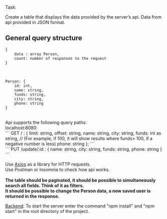 Task:

Create a table that displays the data provided by the server’s api.
Data from api provided in JSON format. <br>

## General query structure

```
{
    data : array Person,
    count: number of responses to the request
}
```
<br>

```
Person: {
    id: int,
    name: string,
    funds: string,
    city: string,
    phone: string
}
```
<br>
Api supports the following query paths:<br>
localhost:8080:<br>
```
GET / : {
    limit: string,
    offset: string,
    name: string,
    city: string,
    funds: int as string, // (For example, if 100, it will show results where funds> 100, if a negative number is less)
    phone: string
};
```
<br>
```
PUT /update/:id : {
    name: string,
    city: string,
    funds: string,
    phone: string
}
```
<br>

Use [Axios](https://www.npmjs.com/package/axios) as a library for HTTP requests.<br>
Use Postman or Insomnia to check how api works.<br>
<br>
**The table should be paginated, it should be possible to simultaneously search all fields. Think of it as filters.<br>
It should be possible to change the Person data, a new saved user is returned in the response.**<br>

[Backend](https://github.com/MityaSaray/IzTest). To start the server enter the command "npm install" and "npm start" in the root directory of the project.

